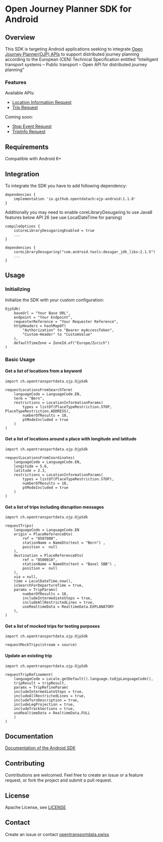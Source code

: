 # Open Journey Planner SDK for Android

## Overview
This SDK is targeting Android applications seeking to integrate [Open Journey Planner(OJP) APIs](https://github.com/openTdataCH/ojp-android/) to support distributed journey planning according to the European (CEN) Technical Specification entitled “Intelligent transport systems – Public transport – Open API for distributed journey planning”

### Features
Available APIs:
- [Location Information Request](https://opentransportdata.swiss/it/cookbook/ojplocationinformationrequest-ojp-2/)
- [Trip Request](https://opentransportdata.swiss/en/cookbook/ojptriprequest/)

Coming soon:
- [Stop Event Request](https://opentransportdata.swiss/en/cookbook/ojp-stopeventservice/)
- [TripInfo Request](https://opentransportdata.swiss/en/cookbook/ojptripinforequest/)

## Requirements
Compatible with Android 6+

## Integration
To integrate the SDK you have to add following dependency:
```
dependencies {
    implementation 'io.github.opentdatach:ojp-android:1.1.0'
}
```
Additionally you may need to enable coreLibraryDesugaring to use Java8 features below API 26 (we use LocalDateTime for parsing)
```
compileOptions {
    isCoreLibraryDesugaringEnabled = true
    ...
}

dependencies {
    coreLibraryDesugaring("com.android.tools:desugar_jdk_libs:2.1.5")
    ...
}
```

## Usage
### Initializing
Initialize the SDK with your custom configuration:
```
OjpSdk(
    baseUrl = "Your Base URL",
    endpoint = "Your Endpoint",
    requesterReference = "Your Requester Reference",
    httpHeaders = hashMapOf(
    	"Authorization" to "Bearer myAccessToken",
    	"Custom-Header" to "CustomValue"
    ),
    defaultTimeZone = ZoneId.of("Europe/Zurich")
)   
```
### Basic Usage
#### Get a list of locations from a keyword
```
import ch.opentransportdata.ojp.OjpSdk

requestLocationsFromSearchTerm(
    languageCode = LanguageCode.EN,
    term = "Bern",
    restrictions = LocationInformationParams(
        types = listOf(PlaceTypeRestriction.STOP, PlaceTypeRestriction.ADDRESS),
        numberOfResults = 10,
        ptModeIncluded = true
    )
)                
```

#### Get a list of locations around a place with longitude and latitude
```
import ch.opentransportdata.ojp.OjpSdk

requestLocationsFromCoordinates(
    languageCode = LanguageCode.EN,
    longitude = 5.6,
    latitude = 2.3,
    restrictions = LocationInformationParams(
        types = listOf(PlaceTypeRestriction.STOP),
        numberOfResults = 10,
        ptModeIncluded = true
    )
)      
```

#### Get a list of trips including disruption messages
```
import ch.opentransportdata.ojp.OjpSdk

requestTrips(
    languageCode = LanguageCode.EN
    origin = PlaceReferenceDto(
        ref = "8507000",
        stationName = NameDto(text = "Bern") ,
        position =  null
    ),
    destination = PlaceReferenceDto(
        ref = "8500010",
        stationName = NameDto(text = "Basel SBB") ,
        position =  null
    ),
    via = null,
    time = LocalDateTime.now(),
    isSearchForDepartureTime = true,
    params = TripParams(
        numberOfResults = 10,
        includeIntermediateStops = true,
        includeAllRestrictedLines = true,
        useRealtimeData = RealtimeData.EXPLANATORY
    ),
)     
```

#### Get a list of mocked trips for testing purposes 
```
import ch.opentransportdata.ojp.OjpSdk

requestMockTrips(stream = source)
```

#### Update an existing trip
```
import ch.opentransportdata.ojp.OjpSdk

requestTripRefinement(
    languageCode = Locale.getDefault().language.toOjpLanguageCode(),
    tripResult = tripResult,
    params = TripRefineParam(
    includeIntermediateStops = true,
    includeAllRestrictedLines = true,
    includeTurnDescription = true,
    includeLegProjection = true,
    includeTrackSections = true,
    useRealtimeData = RealtimeData.FULL
    )
)
```

## Documentation
[Documentation of the Android SDK](https://opentdatach.github.io/ojp-android/)

## Contributing
Contributions are welcomed. Feel free to create an issue or a feature request, or fork the project and submit a pull request.

## License
Apache License, see [LICENSE](./LICENSE)

## Contact
Create an issue or contact [opentransportdata.swiss](https://opentransportdata.swiss/en/contact-2/)